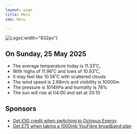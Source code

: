 ```yaml
---
layout: page
title: Menu
seo: Menu

---
```


![Logo](/images/logo.jpg){:width="832px"}

<!-- weather_marker starts -->
## On Sunday, 25 May 2025

- The average temperature today is 11.33˚C,
- With highs of 11.96˚C and lows of 10.93˚C,
- It may feel like 10.56˚C with scattered clouds
- The wind speed is 2.68m/s and visibility is 10000m
- The pressure is 1014hPa and humidity is 78%
- The sun will rise at 04:00 and set at 20:10

<!-- weather_marker ends -->

## Sponsors

- [Get £50 credit when switching to Octopus Energy](https://bit.ly/3oD1nnS)
- [Get £75 when taking a 1000mb YouFibre broadband plan](https://aklam.io/91zWhU?)
